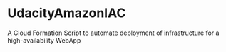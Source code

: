 # UdacityAmazonIAC
A Cloud Formation Script to automate deployment of infrastructure for a high-availability WebApp
